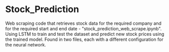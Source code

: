 # Stock_Prediction

Web scraping code that retrieves stock data for the required company and for the required start and end date - "stock_prediction_web_scrape.ipynb".</br>
Using LSTM to train and test the dataset and predict new stock prices using the trained model. Found in two files, each with a different configuration for the neural network. 
